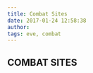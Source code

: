 ```yaml
---
title: Combat Sites
date: 2017-01-24 12:58:38
author:
tags: eve, combat
---
```

## COMBAT SITES

```

```